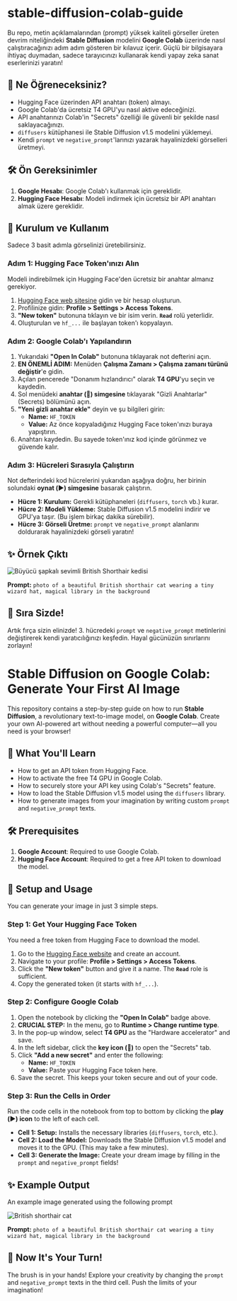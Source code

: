 # stable-diffusion-colab-guide
Bu repo, metin açıklamalarından (prompt) yüksek kaliteli görseller üreten devrim niteliğindeki **Stable Diffusion** modelini **Google Colab** üzerinde nasıl çalıştıracağınızı adım adım gösteren bir kılavuz içerir. Güçlü bir bilgisayara ihtiyaç duymadan, sadece tarayıcınızı kullanarak kendi yapay zeka sanat eserlerinizi yaratın!

## 🚀 Ne Öğreneceksiniz?
- Hugging Face üzerinden API anahtarı (token) almayı.
- Google Colab'da ücretsiz T4 GPU'yu nasıl aktive edeceğinizi.
- API anahtarınızı Colab'in "Secrets" özelliği ile güvenli bir şekilde nasıl saklayacağınızı.
- `diffusers` kütüphanesi ile Stable Diffusion v1.5 modelini yüklemeyi.
- Kendi `prompt` ve `negative_prompt`'larınızı yazarak hayalinizdeki görselleri üretmeyi.

## 🛠️ Ön Gereksinimler
1.  **Google Hesabı**: Google Colab'ı kullanmak için gereklidir.
2.  **Hugging Face Hesabı**: Modeli indirmek için ücretsiz bir API anahtarı almak üzere gereklidir.

## 📝 Kurulum ve Kullanım

Sadece 3 basit adımla görselinizi üretebilirsiniz.

### Adım 1: Hugging Face Token'ınızı Alın
Modeli indirebilmek için Hugging Face'den ücretsiz bir anahtar almanız gerekiyor.
1.  [Hugging Face web sitesine](https://huggingface.co/join) gidin ve bir hesap oluşturun.
2.  Profilinize gidin: **Profile > Settings > Access Tokens**.
3.  **"New token"** butonuna tıklayın ve bir isim verin. **`Read`** rolü yeterlidir.
4.  Oluşturulan ve `hf_...` ile başlayan token'ı kopyalayın.

### Adım 2: Google Colab'ı Yapılandırın
1.  Yukarıdaki **"Open In Colab"** butonuna tıklayarak not defterini açın.
2.  **EN ÖNEMLİ ADIM:** Menüden **Çalışma Zamanı > Çalışma zamanı türünü değiştir**'e gidin.
3.  Açılan pencerede "Donanım hızlandırıcı" olarak **T4 GPU**'yu seçin ve kaydedin.
4.  Sol menüdeki **anahtar (🔑) simgesine** tıklayarak "Gizli Anahtarlar" (Secrets) bölümünü açın.
5.  **"Yeni gizli anahtar ekle"** deyin ve şu bilgileri girin:
    - **Name:** `HF_TOKEN`
    - **Value:** Az önce kopyaladığınız Hugging Face token'ınızı buraya yapıştırın.
6.  Anahtarı kaydedin. Bu sayede token'ınız kod içinde görünmez ve güvende kalır.

### Adım 3: Hücreleri Sırasıyla Çalıştırın
Not defterindeki kod hücrelerini yukarıdan aşağıya doğru, her birinin solundaki **oynat (▶️) simgesine** basarak çalıştırın.

- **Hücre 1: Kurulum:** Gerekli kütüphaneleri (`diffusers`, `torch` vb.) kurar.
- **Hücre 2: Modeli Yükleme:** Stable Diffusion v1.5 modelini indirir ve GPU'ya taşır. (Bu işlem birkaç dakika sürebilir).
- **Hücre 3: Görseli Üretme:** `prompt` ve `negative_prompt` alanlarını doldurarak hayalinizdeki görseli yaratın!

## ✨ Örnek Çıktı

![Büyücü şapkalı sevimli British Shorthair kedisi](https://github.com/Mervecaliskann/stable-diffusion-colab-guide/blob/main/indir%20(4).png?raw=true)

**Prompt:** `photo of a beautiful British shorthair cat wearing a tiny wizard hat, magical library in the background`

## 🎨 Sıra Sizde!
Artık fırça sizin elinizde! 3. hücredeki `prompt` ve `negative_prompt` metinlerini değiştirerek kendi yaratıcılığınızı keşfedin. Hayal gücünüzün sınırlarını zorlayın!


# Stable Diffusion on Google Colab: Generate Your First AI Image

This repository contains a step-by-step guide on how to run **Stable Diffusion**, a revolutionary text-to-image model, on **Google Colab**. Create your own AI-powered art without needing a powerful computer—all you need is your browser!

## 🚀 What You'll Learn
- How to get an API token from Hugging Face.
- How to activate the free T4 GPU in Google Colab.
- How to securely store your API key using Colab's "Secrets" feature.
- How to load the Stable Diffusion v1.5 model using the `diffusers` library.
- How to generate images from your imagination by writing custom `prompt` and `negative_prompt` texts.

## 🛠️ Prerequisites
1.  **Google Account**: Required to use Google Colab.
2.  **Hugging Face Account**: Required to get a free API token to download the model.

## 📝 Setup and Usage

You can generate your image in just 3 simple steps.

### Step 1: Get Your Hugging Face Token
You need a free token from Hugging Face to download the model.
1.  Go to the [Hugging Face website](https://huggingface.co/join) and create an account.
2.  Navigate to your profile: **Profile > Settings > Access Tokens**.
3.  Click the **"New token"** button and give it a name. The **`Read`** role is sufficient.
4.  Copy the generated token (it starts with `hf_...`).

### Step 2: Configure Google Colab
1.  Open the notebook by clicking the **"Open In Colab"** badge above.
2.  **CRUCIAL STEP:** In the menu, go to **Runtime > Change runtime type**.
3.  In the pop-up window, select **T4 GPU** as the "Hardware accelerator" and save.
4.  In the left sidebar, click the **key icon (🔑)** to open the "Secrets" tab.
5.  Click **"Add a new secret"** and enter the following:
    - **Name:** `HF_TOKEN`
    - **Value:** Paste your Hugging Face token here.
6.  Save the secret. This keeps your token secure and out of your code.

### Step 3: Run the Cells in Order
Run the code cells in the notebook from top to bottom by clicking the **play (▶️) icon** to the left of each cell.

- **Cell 1: Setup:** Installs the necessary libraries (`diffusers`, `torch`, etc.).
- **Cell 2: Load the Model:** Downloads the Stable Diffusion v1.5 model and moves it to the GPU. (This may take a few minutes).
- **Cell 3: Generate the Image:** Create your dream image by filling in the `prompt` and `negative_prompt` fields!

## ✨ Example Output

An example image generated using the following prompt

![British shorthair cat](https://github.com/Mervecaliskann/stable-diffusion-colab-guide/blob/main/indir%20(4).png?raw=true)

**Prompt:** `photo of a beautiful British shorthair cat wearing a tiny wizard hat, magical library in the background`


## 🎨 Now It's Your Turn!
The brush is in your hands! Explore your creativity by changing the `prompt` and `negative_prompt` texts in the third cell. Push the limits of your imagination!
